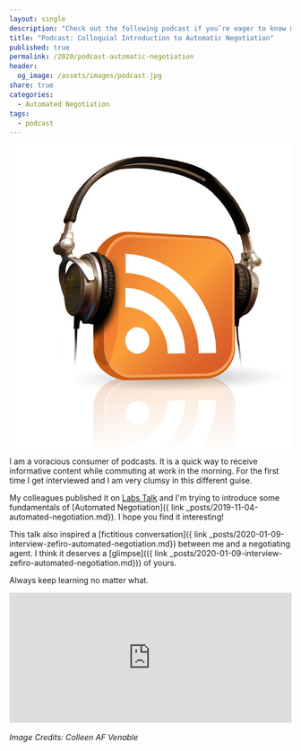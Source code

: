 ```yaml
---
layout: single
description: "Check out the following podcast if you’re eager to know more about automated negotiation and you want to get inspired by who are sharing your experience with you."
title: "Podcast: Colloquial Introduction to Automatic Negotiation"
published: true
permalink: /2020/podcast-automatic-negotiation
header:
  og_image: /assets/images/podcast.jpg
share: true
categories:
  - Automated Negotiation
tags:
  - podcast
---
```

![](/assets/images/podcast.jpg)
I am a voracious consumer of podcasts. It is a quick way to receive informative content while commuting at work in the morning.
For the first time I get interviewed and I am very clumsy in this different guise.

My colleagues published it on [Labs Talk](https://cxlabs.sap.com/2020/01/16/labs-talk-feature-happy-new-year/) and I'm trying to introduce some fundamentals of [Automated Negotiation]({ link _posts/2019-11-04-automated-negotiation.md}). I hope you find it interesting!

This talk also inspired a [fictitious conversation]({ link _posts/2020-01-09-interview-zefiro-automated-negotiation.md}) between me and a negotiating agent. I think it deserves a [glimpse](({ link _posts/2020-01-09-interview-zefiro-automated-negotiation.md})) of yours.

Always keep learning no matter what.

<iframe src="https://open.spotify.com/embed-podcast/episode/0cPHZ1G50a7ArljgELgjoA" width="100%" height="232" frameborder="0" allowtransparency="true" allow="encrypted-media"></iframe>


*Image Credits: Colleen AF Venable*
